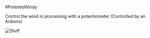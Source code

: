 #PotentioWindy

Control the wind in processing with a potentiometer (Controlled by an Arduino)

![Stuff](http://i.imgur.com/bJhHvld.gif)
